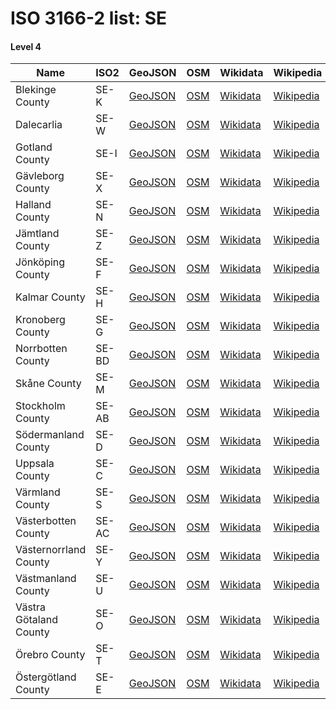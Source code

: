 # ISO 3166-2 list: SE


#### Level 4
Name | ISO2 | GeoJSON | OSM | Wikidata | Wikipedia | population 
--- | --- | --- | --- | --- | --- | --: 
Blekinge County | SE-K | [GeoJSON](../../geojson/high/iso2/SE/SE-K.geojson) | [OSM](https://www.openstreetmap.org/relation/54413) | [Wikidata](https://www.wikidata.org/wiki/Q102377) | [Wikipedia](http://en.wikipedia.org/wiki/sv%3ABlekinge%20l%C3%A4n) | 159,606
Dalecarlia | SE-W | [GeoJSON](../../geojson/high/iso2/SE/SE-W.geojson) | [OSM](https://www.openstreetmap.org/relation/52834) | [Wikidata](https://www.wikidata.org/wiki/Q103732) | [Wikipedia](http://en.wikipedia.org/wiki/sv%3ADalarnas%20l%C3%A4n) | 287,966
Gotland County | SE-I | [GeoJSON](../../geojson/high/iso2/SE/SE-I.geojson) | [OSM](https://www.openstreetmap.org/relation/941530) | [Wikidata](https://www.wikidata.org/wiki/Q103738) | [Wikipedia](http://en.wikipedia.org/wiki/sv%3AGotlands%20l%C3%A4n) | 59,686
Gävleborg County | SE-X | [GeoJSON](../../geojson/high/iso2/SE/SE-X.geojson) | [OSM](https://www.openstreetmap.org/relation/52832) | [Wikidata](https://www.wikidata.org/wiki/Q103699) | [Wikipedia](http://en.wikipedia.org/wiki/sv%3AG%C3%A4vleborgs%20l%C3%A4n) | 287,382
Halland County | SE-N | [GeoJSON](../../geojson/high/iso2/SE/SE-N.geojson) | [OSM](https://www.openstreetmap.org/relation/54403) | [Wikidata](https://www.wikidata.org/wiki/Q103691) | [Wikipedia](http://en.wikipedia.org/wiki/sv%3AHallands%20l%C3%A4n) | 333,848
Jämtland County | SE-Z | [GeoJSON](../../geojson/high/iso2/SE/SE-Z.geojson) | [OSM](https://www.openstreetmap.org/relation/52826) | [Wikidata](https://www.wikidata.org/wiki/Q103679) | [Wikipedia](http://en.wikipedia.org/wiki/sv%3AJ%C3%A4mtlands%20l%C3%A4n) | 130,810
Jönköping County | SE-F | [GeoJSON](../../geojson/high/iso2/SE/SE-F.geojson) | [OSM](https://www.openstreetmap.org/relation/54374) | [Wikidata](https://www.wikidata.org/wiki/Q103672) | [Wikipedia](http://en.wikipedia.org/wiki/sv%3AJ%C3%B6nk%C3%B6pings%20l%C3%A4n) | 363,599
Kalmar County | SE-H | [GeoJSON](../../geojson/high/iso2/SE/SE-H.geojson) | [OSM](https://www.openstreetmap.org/relation/54417) | [Wikidata](https://www.wikidata.org/wiki/Q103707) | [Wikipedia](http://en.wikipedia.org/wiki/sv%3AKalmar%20l%C3%A4n) | 245,446
Kronoberg County | SE-G | [GeoJSON](../../geojson/high/iso2/SE/SE-G.geojson) | [OSM](https://www.openstreetmap.org/relation/54412) | [Wikidata](https://www.wikidata.org/wiki/Q104746) | [Wikipedia](http://en.wikipedia.org/wiki/sv%3AKronobergs%20l%C3%A4n) | 201,469
Norrbotten County | SE-BD | [GeoJSON](../../geojson/high/iso2/SE/SE-BD.geojson) | [OSM](https://www.openstreetmap.org/relation/52824) | [Wikidata](https://www.wikidata.org/wiki/Q103686) | [Wikipedia](http://en.wikipedia.org/wiki/sv%3ANorrbottens%20l%C3%A4n) | 250,093
Skåne County | SE-M | [GeoJSON](../../geojson/high/iso2/SE/SE-M.geojson) | [OSM](https://www.openstreetmap.org/relation/54409) | [Wikidata](https://www.wikidata.org/wiki/Q103659) | [Wikipedia](http://en.wikipedia.org/wiki/sv%3ASk%C3%A5ne%20l%C3%A4n) | 1,377,827
Stockholm County | SE-AB | [GeoJSON](../../geojson/high/iso2/SE/SE-AB.geojson) | [OSM](https://www.openstreetmap.org/relation/54391) | [Wikidata](https://www.wikidata.org/wiki/Q104231) | [Wikipedia](http://en.wikipedia.org/wiki/sv%3AStockholms%20l%C3%A4n) | 2,377,081
Södermanland County | SE-D | [GeoJSON](../../geojson/high/iso2/SE/SE-D.geojson) | [OSM](https://www.openstreetmap.org/relation/54386) | [Wikidata](https://www.wikidata.org/wiki/Q106915) | [Wikipedia](http://en.wikipedia.org/wiki/sv%3AS%C3%B6dermanlands%20l%C3%A4n) | 297,540
Uppsala County | SE-C | [GeoJSON](../../geojson/high/iso2/SE/SE-C.geojson) | [OSM](https://www.openstreetmap.org/relation/54220) | [Wikidata](https://www.wikidata.org/wiki/Q104926) | [Wikipedia](http://en.wikipedia.org/wiki/sv%3AUppsala%20l%C3%A4n) | 383,713
Värmland County | SE-S | [GeoJSON](../../geojson/high/iso2/SE/SE-S.geojson) | [OSM](https://www.openstreetmap.org/relation/54223) | [Wikidata](https://www.wikidata.org/wiki/Q106789) | [Wikipedia](http://en.wikipedia.org/wiki/sv%3AV%C3%A4rmlands%20l%C3%A4n) | 282,414
Västerbotten County | SE-AC | [GeoJSON](../../geojson/high/iso2/SE/SE-AC.geojson) | [OSM](https://www.openstreetmap.org/relation/52825) | [Wikidata](https://www.wikidata.org/wiki/Q104877) | [Wikipedia](http://en.wikipedia.org/wiki/sv%3AV%C3%A4sterbottens%20l%C3%A4n) | 271,736
Västernorrland County | SE-Y | [GeoJSON](../../geojson/high/iso2/SE/SE-Y.geojson) | [OSM](https://www.openstreetmap.org/relation/52827) | [Wikidata](https://www.wikidata.org/wiki/Q104891) | [Wikipedia](http://en.wikipedia.org/wiki/sv%3AV%C3%A4sternorrlands%20l%C3%A4n) | 245,347
Västmanland County | SE-U | [GeoJSON](../../geojson/high/iso2/SE/SE-U.geojson) | [OSM](https://www.openstreetmap.org/relation/54221) | [Wikidata](https://www.wikidata.org/wiki/Q105075) | [Wikipedia](http://en.wikipedia.org/wiki/sv%3AV%C3%A4stmanlands%20l%C3%A4n) | 275,845
Västra Götaland County | SE-O | [GeoJSON](../../geojson/high/iso2/SE/SE-O.geojson) | [OSM](https://www.openstreetmap.org/relation/54367) | [Wikidata](https://www.wikidata.org/wiki/Q103093) | [Wikipedia](http://en.wikipedia.org/wiki/sv%3AV%C3%A4stra%20G%C3%B6talands%20l%C3%A4n) | 1,725,881
Örebro County | SE-T | [GeoJSON](../../geojson/high/iso2/SE/SE-T.geojson) | [OSM](https://www.openstreetmap.org/relation/54222) | [Wikidata](https://www.wikidata.org/wiki/Q104257) | [Wikipedia](http://en.wikipedia.org/wiki/sv%3A%C3%96rebro%20l%C3%A4n) | 304,805
Östergötland County | SE-E | [GeoJSON](../../geojson/high/iso2/SE/SE-E.geojson) | [OSM](https://www.openstreetmap.org/relation/940675) | [Wikidata](https://www.wikidata.org/wiki/Q104940) | [Wikipedia](http://en.wikipedia.org/wiki/sv%3A%C3%96sterg%C3%B6tlands%20l%C3%A4n) | 465,495
